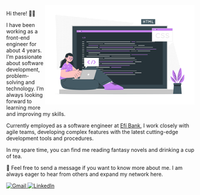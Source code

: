 <img src="assets/illustration.svg" alt="ilustração de um computador" min-width="400px" max-width="400px" width="400px" align="right">

<p align="left"> 
  Hi there! 👋🏼

  I have been working as a front-end engineer for about 4 years. I’m passionate about software development, problem-solving and technology. I’m always looking forward to learning more and improving my skills.

  Currently employed as a software engineer at [Efí Bank](https://sejaefi.com.br/), I work closely with agile teams, developing complex features with the latest cutting-edge development tools and procedures.

  In my spare time, you can find me reading fantasy novels and drinking a cup of tea.
</p>

<p align="left">
  💌 Feel free to send a message if you want to know more about me. I am always eager to hear from others and expand my network here.
</p>

<p align="left">
  <a href="malito:amanda.santosf.dev@gmail.com" title="Gmail">
    <img src="https://img.shields.io/badge/-Gmail-FF0000?style=flat-square&labelColor=FF0000&logo=gmail&logoColor=white&link="malito:amanda.santosf.dev@gmail.com" alt="Gmail"/>
  </a>
  <a href="https://www.linkedin.com/in/amandasf/" title="LinkedIn">
    <img src="https://img.shields.io/badge/-Linkedin-0e76a8?style=flat-square&logo=Linkedin&logoColor=white&link=[LINK-DO-SEU-LINKEDIN](https://www.linkedin.com/in/amandasf/)" alt="LinkedIn"/>
  </a>
</p>
